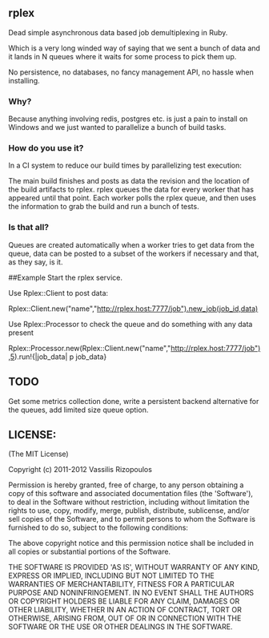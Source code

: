 ## rplex

Dead simple asynchronous data based job demultiplexing in Ruby.

Which is a very long winded way of saying that we sent a bunch of data and it lands in N queues where it waits for some process to pick them up.

No persistence, no databases, no fancy management API, no hassle when installing.

### Why?
Because anything involving redis, postgres etc. is just a pain to install on Windows and we just wanted to parallelize a bunch of build tasks.

### How do you use it?
In a CI system to reduce our build times by parallelizing test execution:

The main build finishes and posts as data the revision and the location of the build artifacts to rplex. rplex queues the data for every worker that has appeared until that point.
Each worker polls the rplex queue, and then uses the information to grab the build and run a bunch of tests.

### Is that all?
Queues are created automatically when a worker tries to get data from the queue, data can be posted to a subset of the workers if necessary and that, as they say, is it.

##Example
Start the rplex service.

Use Rplex::Client to post data:

Rplex::Client.new("name","http://rplex.host:7777/job").new_job(job_id,data)

Use Rplex::Processor to check the queue and do something with any data present

Rplex::Processor.new(Rplex::Client.new("name","http://rplex.host:7777/job"),5).run!{|job_data| p job_data}

## TODO
Get some metrics collection done, write a persistent backend alternative for the queues, add limited size queue option.

## LICENSE:

(The MIT License)

Copyright (c) 2011-2012 Vassilis Rizopoulos

Permission is hereby granted, free of charge, to any person obtaining
a copy of this software and associated documentation files (the
'Software'), to deal in the Software without restriction, including
without limitation the rights to use, copy, modify, merge, publish,
distribute, sublicense, and/or sell copies of the Software, and to
permit persons to whom the Software is furnished to do so, subject to
the following conditions:

The above copyright notice and this permission notice shall be
included in all copies or substantial portions of the Software.

THE SOFTWARE IS PROVIDED 'AS IS', WITHOUT WARRANTY OF ANY KIND,
EXPRESS OR IMPLIED, INCLUDING BUT NOT LIMITED TO THE WARRANTIES OF
MERCHANTABILITY, FITNESS FOR A PARTICULAR PURPOSE AND NONINFRINGEMENT.
IN NO EVENT SHALL THE AUTHORS OR COPYRIGHT HOLDERS BE LIABLE FOR ANY
CLAIM, DAMAGES OR OTHER LIABILITY, WHETHER IN AN ACTION OF CONTRACT,
TORT OR OTHERWISE, ARISING FROM, OUT OF OR IN CONNECTION WITH THE
SOFTWARE OR THE USE OR OTHER DEALINGS IN THE SOFTWARE.
